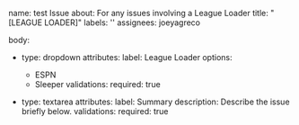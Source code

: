 name: test Issue
about: For any issues involving a League Loader
title: "[LEAGUE LOADER]"
labels: ''
assignees: joeyagreco

body:

- type: dropdown
  attributes:
  label: League Loader
  options:
    - ESPN
    - Sleeper
      validations:
      required: true

- type: textarea
  attributes:
  label: Summary
  description: Describe the issue briefly below.
  validations:
  required: true